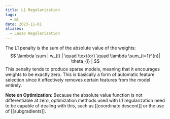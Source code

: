 ```yaml
---
title: L1 Regularization
tags:
  - ml
date: 2023-11-01
aliases:
  - Lasso Regularization
---
```

The L1 penalty is the sum of the absolute value of the weights:
$$
\lambda \sum | w_{i} | \quad \text{or} \quad \lambda \sum_{i=1}^{n}| \theta_{i} |
$$
This penalty tends to produce sparse models, meaning that it encourages weights to be exactly zero. This is basically a form of automatic feature selection since it effectively removes certain features from the model entirely.

**Note on Optimization**: Because the absolute value function is not differentiable at zero, optimization methods used with L1 regularization need to be capable of dealing with this, such as [[coordinate descent]] or the use of [[subgradients]].